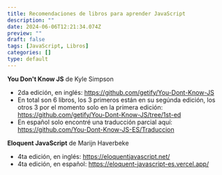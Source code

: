 ```yaml
---
title: Recomendaciones de libros para aprender JavaScript
description: ""
date: 2024-06-06T12:21:34.074Z
preview: ""
draft: false
tags: [JavaScript, Libros]
categories: []
type: default
---
```


**You Don't Know JS** de Kyle Simpson

- 2da edición, en inglés: <https://github.com/getify/You-Dont-Know-JS>
- En total son 6 libros, los 3 primeros están en su segúnda edición, los otros 3 por el momento solo en la primera edición: <https://github.com/getify/You-Dont-Know-JS/tree/1st-ed>
- En español solo encontré una traducción parcial aquí: <https://github.com/You-Dont-Know-JS-ES/Traduccion>

**Eloquent JavaScript** de Marijn Haverbeke

- 4ta edición, en inglés: <https://eloquentjavascript.net/>
- 4ta edición, en español: <https://eloquent-javascript-es.vercel.app/>
